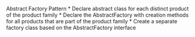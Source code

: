 Abstract Factory Pattern
    * Declare abstract class for each distinct product of the product family
    * Declare the AbstractFactory with creation methods for all products that are part of the product family
    * Create a separate factory class based on the AbstractFactory interface